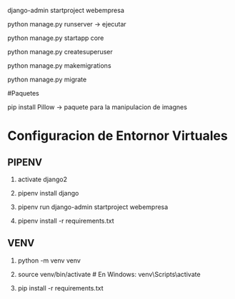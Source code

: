 
django-admin startproject webempresa

python manage.py runserver -> ejecutar

python manage.py startapp core

python manage.py createsuperuser

python manage.py makemigrations

python manage.py migrate

#Paquetes

pip install Pillow -> paquete para la manipulacion de imagnes


# Configuracion de Entornor Virtuales

<h2>PIPENV</h2>

1.  activate django2

2. pipenv install django
   
3. pipenv run django-admin startproject webempresa

4. pipenv install -r requirements.txt

<h2>VENV</h2>

1. python -m venv venv

2. source venv/bin/activate  # En Windows: venv\Scripts\activate

3. pip install -r requirements.txt
